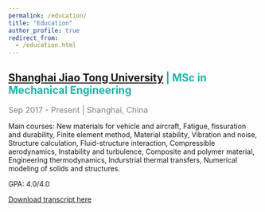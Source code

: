```yaml
---
permalink: /education/
title: "Education"
author_profile: true
redirect_from: 
  - /education.html
---
```


## <font color="#20B2AA"><a href="http://en.sjtu.edu.cn/">Shanghai Jiao Tong University</a> | MSc in Mechanical Engineering</font>

<font color="gray" size = "3">Sep 2017 - Present | Shanghai, China</font>

Main courses: New materials for vehicle and aircraft, Fatigue, fissuration and durability, Finite element method, Material stability, Vibration and noise, Structure calculation, Fluid-structure interaction, Compressible aerodynamics, Instability and turbulence, Composite and polymer material,  Engineering thermodynamics, Indurstrial thermal transfers, Numerical modeling of solids and structures.

GPA: 4.0/4.0

[Download transcript here](http://academicpages.github.io/files/TranscriptMaster_AnboCao.pdf.pdf)
